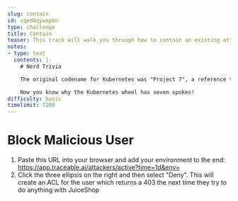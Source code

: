```yaml
---
slug: contain
id: cqed4qywepbn
type: challenge
title: Contain
teaser: This track will walk you through how to contain an existing attack
notes:
- type: text
  contents: |-
    # Nerd Trivia

    The original codename for Kubernetes was "Project 7", a reference to the _Star Trek_ ex-Borg character [Seven of Nine](https://en.wikipedia.org/wiki/Seven_of_Nine). Since K8s was based on Google's internal container engine, "The Borg", it seemed like an appropriate choice.

    Now you know why the Kubernetes wheel has seven spokes!
difficulty: basic
timelimit: 7200
---
```


# Block Malicious User
1. Paste this URL into your browser and add your environment to the end: https://app.traceable.ai/attackers/active?time=1d&env=
2. Click the three ellipsis on the right and then select "Deny". This will create an ACL for the user which returns a 403 the next time they try to do anything with JuiceShop